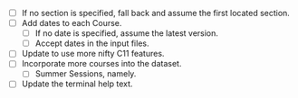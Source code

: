 - [ ] If no section is specified, fall back and assume the first located section.
- [ ] Add dates to each Course.
	- [ ] If no date is specified, assume the latest version.
	- [ ] Accept dates in the input files.
- [ ] Update to use more nifty C11 features.
- [ ] Incorporate more courses into the dataset.
	- [ ] Summer Sessions, namely.
- [ ] Update the terminal help text.
